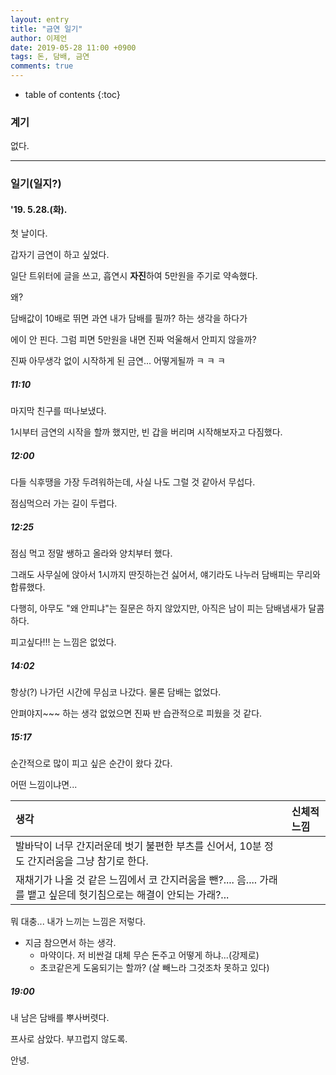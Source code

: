 ```yaml
---
layout: entry
title: "금연 일기"
author: 이제언
date: 2019-05-28 11:00 +0900
tags: 돈, 담배, 금연 
comments: true
--- 
```

* table of contents
{:toc}

### 계기

없다.

---

### 일기(일지?)

#### '19. 5.28.(화).

첫 날이다.

갑자기 금연이 하고 싶었다.

일단 트위터에 글을 쓰고, 흡연시 **자진**하여 5만원을 주기로 약속했다.

왜?

담배값이 10배로 뛰면 과연 내가 담배를 필까? 하는 생각을 하다가

에이 안 핀다. 그럼 피면 5만원을 내면 진짜 억울해서 안피지 않을까?

  

진짜 아무생각 없이 시작하게 된 금연... 어떻게될까 ㅋ ㅋ ㅋ

##### 11:10

마지막 친구를 떠나보냈다.

1시부터 금연의 시작을 할까 했지만, 빈 갑을 버리며 시작해보자고 다짐했다.

##### 12:00

다들 식후땡을 가장 두려워하는데, 사실 나도 그럴 것 같아서 무섭다.

점심먹으러 가는 길이 두렵다.

##### 12:25

점심 먹고 정말 쌩하고 올라와 양치부터 했다.

그래도 사무실에 앉아서 1시까지 딴짓하는건 싫어서, 얘기라도 나누러 담배피는 무리와 합류했다.

다행히, 아무도 "왜 안피냐"는 질문은 하지 않았지만, 아직은 남이 피는 담배냄새가 달콤하다.

피고싶다!!! 는 느낌은 없었다.

##### 14:02

항상(?) 나가던 시간에 무심코 나갔다. 물론 담배는 없었다.

안펴야지~~~ 하는 생각 없었으면 진짜 반 습관적으로 피웠을 것 같다.

##### 15:17

순간적으로 많이 피고 싶은 순간이 왔다 갔다.

어떤 느낌이냐면...

| 생각 | 신체적느낌 |
|:-----|:-----------|
| 발바닥이 너무 간지러운데 벗기 불편한 부츠를 신어서, 10분 정도 간지러움을 그냥 참기로 한다.
| 재채기가 나올 것 같은 느낌에서 코 간지러움을 뺀?.... 음.... 가래를 뱉고 싶은데 헛기침으로는 해결이 안되는 가래?... |

뭐 대충... 내가 느끼는 느낌은 저렇다.

* 지금 참으면서 하는 생각.  
    - 마약이다. 저 비싼걸 대체 무슨 돈주고 어떻게 하냐...(강제로)  
    - 초코같은게 도움되기는 할까? (살 빼느라 그것조차 못하고 있다)

##### 19:00

내 남은 담배를 뿌사버렷다.

프사로 삼았다. 부끄럽지 않도록.

안녕.
